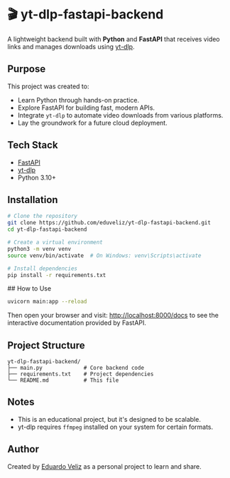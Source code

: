 
# 🎬 yt-dlp-fastapi-backend

A lightweight backend built with **Python** and **FastAPI** that receives video links and manages downloads using [yt-dlp](https://github.com/yt-dlp/yt-dlp).

## Purpose

This project was created to:

- Learn Python through hands-on practice.
- Explore FastAPI for building fast, modern APIs.
- Integrate `yt-dlp` to automate video downloads from various platforms.
- Lay the groundwork for a future cloud deployment.

## Tech Stack

- [FastAPI](https://fastapi.tiangolo.com/)
- [yt-dlp](https://github.com/yt-dlp/yt-dlp)
- Python 3.10+

## Installation

```bash
# Clone the repository
git clone https://github.com/eduveliz/yt-dlp-fastapi-backend.git
cd yt-dlp-fastapi-backend

# Create a virtual environment
python3 -m venv venv
source venv/bin/activate  # On Windows: venv\Scripts\activate

# Install dependencies
pip install -r requirements.txt
```

##️ How to Use

```bash
uvicorn main:app --reload
```

Then open your browser and visit: [http://localhost:8000/docs](http://localhost:8000/docs) to see the interactive documentation provided by FastAPI.

## Project Structure

```
yt-dlp-fastapi-backend/
├── main.py             # Core backend code
├── requirements.txt    # Project dependencies
└── README.md           # This file
```

## Notes

- This is an educational project, but it's designed to be scalable.
- yt-dlp requires `ffmpeg` installed on your system for certain formats.

## Author

Created by [Eduardo Veliz](https://github.com/eduveliz) as a personal project to learn and share.
